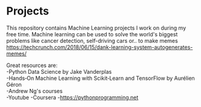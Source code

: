 # Projects

This repository contains Machine Learning projects I work on during my free time. Machine learning can be used to solve the world's biggest problems like cancer detection, self-driving cars or.. to make memes https://techcrunch.com/2018/06/15/dank-learning-system-autogenerates-memes/


Great resources are:  
-Python Data Science by Jake Vanderplas  
-Hands‑On Machine Learning with Scikit‑Learn and TensorFlow by Aurélien Géron  
-Andrew Ng's courses  
-Youtube 
-Coursera 
-https://pythonprogramming.net 
